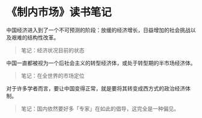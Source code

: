 # 《制内市场》读书笔记

中国经济进入到了一个不可预测的阶段：放缓的经济增长，日益增加的社会挑战以及艰难的结构性改革。

> 笔记：经济状况目前的状态	

中国一直都被视为一个后社会主义的转型经济体，或处于转型期的半市场经济体。

> 笔记：在全世界的市场定位

对于许多学者而言，要让中国变得正常，就是要将其转变成西方式的政治经济体制。

> 笔记：国内依然要好多「专家」在如此的倡导，这完全是一种偏见。


